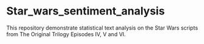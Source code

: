 # Star_wars_sentiment_analysis
This repository demonstrate statistical text analysis on the Star Wars scripts from The Original Trilogy Episodes IV, V and VI.
